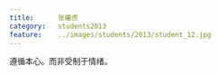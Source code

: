 ```yaml
---
title:		张曦虎
category:	students2013
feature:	../images/students/2013/student_12.jpg
---
```

遵循本心。而非受制于情绪。


